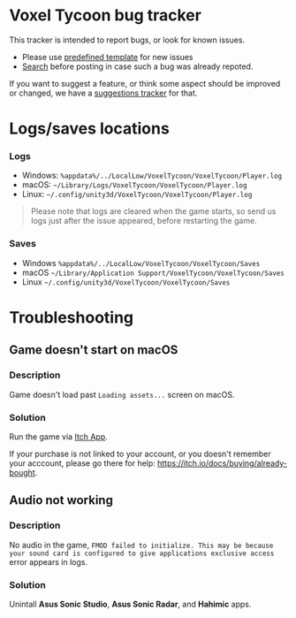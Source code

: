 # Voxel Tycoon bug tracker

This tracker is intended to report bugs, or look for known issues.

* Please use [predefined template](https://github.com/voxeltycoon/bug-tracker/issues/new?assignees=&template=bug.md&title=) for new issues
* [Search](https://github.com/voxeltycoon/bug-tracker/issues?q=is%3Aissue) before posting in case such a bug was already repoted.

If you want to suggest a feature, or think some aspect should be improved or changed, we have a [suggestions tracker](https://github.com/voxeltycoon/suggestions/issues) for that.

# Logs/saves locations

### Logs

* Windows: `%appdata%/../LocalLow/VoxelTycoon/VoxelTycoon/Player.log`
* macOS: `~/Library/Logs/VoxelTycoon/VoxelTycoon/Player.log`
* Linux: `~/.config/unity3d/VoxelTycoon/VoxelTycoon/Player.log`

> Please note that logs are cleared when the game starts, so send us logs just after the issue appeared, before restarting the game.

### Saves

* Windows `%appdata%/../LocalLow/VoxelTycoon/VoxelTycoon/Saves`
* macOS `~/Library/Application Support/VoxelTycoon/VoxelTycoon/Saves`
* Linux `~/.config/unity3d/VoxelTycoon/VoxelTycoon/Saves`

# Troubleshooting

## Game doesn't start on macOS

### Description

Game doesn't load past `Loading assets...` screen on macOS.

### Solution

Run the game via [Itch App](//itch.io/app).

If your purchase is not linked to your account, or you doesn't remember your acccount, please go there for help: https://itch.io/docs/buying/already-bought.

### 

## Audio not working

### Description

No audio in the game, `FMOD failed to initialize. This may be because your sound card is configured to give applications exclusive access` error appears in logs.

### Solution

Unintall **Asus Sonic Studio**, **Asus Sonic Radar**, and **Hahimic** apps.
